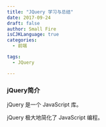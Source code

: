 ```yaml
---
title: "JQuery 学习与总结"
date: 2017-09-24
draft: false
author: Small Fire
isCJKLanguage: true
categories: 
  - 前端

tags: 
  - JQuery

---
```


### jQuery简介

jQuery 是一个 JavaScript 库。

jQuery 极大地简化了 JavaScript 编程。
